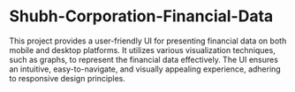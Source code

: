 # Shubh-Corporation-Financial-Data
This project provides a user-friendly UI for presenting financial data on both mobile and desktop platforms. It utilizes various visualization techniques, such as graphs, to represent the financial data effectively. The UI ensures an intuitive, easy-to-navigate, and visually appealing experience, adhering to responsive design principles.
